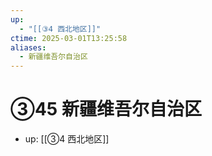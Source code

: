 ```yaml
---
up:
  - "[[③4 西北地区]]"
ctime: 2025-03-01T13:25:58
aliases:
  - 新疆维吾尔自治区
---
```


# ③45 新疆维吾尔自治区

- up: [[③4 西北地区]]
